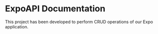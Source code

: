 # ExpoAPI Documentation

This project has been developed to perform CRUD operations of our Expo application.